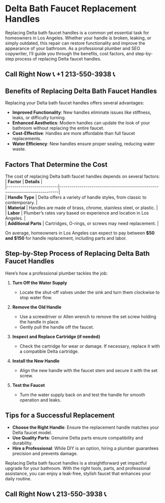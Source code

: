 # Delta Bath Faucet Replacement Handles  

Replacing Delta bath faucet handles is a common yet essential task for homeowners in Los Angeles. Whether your handle is broken, leaking, or simply outdated, this repair can restore functionality and improve the appearance of your bathroom. As a professional plumber and SEO copywriter, I’ll guide you through the benefits, cost factors, and step-by-step process of replacing Delta faucet handles.  

## Call Right Now 📞 +1 213-550-3938 📞

## Benefits of Replacing Delta Bath Faucet Handles  

Replacing your Delta bath faucet handles offers several advantages:  
- **Improved Functionality**: New handles eliminate issues like stiffness, leaks, or difficulty turning.  
- **Enhanced Aesthetics**: Modern handles can update the look of your bathroom without replacing the entire faucet.  
- **Cost-Effective**: Handles are more affordable than full faucet replacements.  
- **Water Efficiency**: New handles ensure proper sealing, reducing water waste.  

## Factors That Determine the Cost  

The cost of replacing Delta bath faucet handles depends on several factors:  
| **Factor**               | **Details**                                                                 |  
|--------------------------|-----------------------------------------------------------------------------|  
| **Handle Type**          | Delta offers a variety of handle styles, from classic to contemporary.    |  
| **Material**              | Handles are made of brass, chrome, stainless steel, or plastic.             |  
| **Labor**                | Plumber’s rates vary based on experience and location in Los Angeles.    |  
| **Additional Parts**     | Cartridges, O-rings, or screws may need replacement.                       |  

On average, homeowners in Los Angeles can expect to pay between **$50 and $150** for handle replacement, including parts and labor.  

## Step-by-Step Process of Replacing Delta Bath Faucet Handles  

Here’s how a professional plumber tackles the job:  

1. **Turn Off the Water Supply**  
   - Locate the shut-off valves under the sink and turn them clockwise to stop water flow.  

2. **Remove the Old Handle**  
   - Use a screwdriver or Allen wrench to remove the set screw holding the handle in place.  
   - Gently pull the handle off the faucet.  

3. **Inspect and Replace Cartridge (if needed)**  
   - Check the cartridge for wear or damage. If necessary, replace it with a compatible Delta cartridge.  

4. **Install the New Handle**  
   - Align the new handle with the faucet stem and secure it with the set screw.  

5. **Test the Faucet**  
   - Turn the water supply back on and test the handle for smooth operation and leaks.  

## Tips for a Successful Replacement  

- **Choose the Right Handle**: Ensure the replacement handle matches your Delta faucet model.  
- **Use Quality Parts**: Genuine Delta parts ensure compatibility and durability.  
- **Hire a Professional**: While DIY is an option, hiring a plumber guarantees precision and prevents damage.  

Replacing Delta bath faucet handles is a straightforward yet impactful upgrade for your bathroom. With the right tools, parts, and professional assistance, you can enjoy a leak-free, stylish faucet that enhances your daily routine.
## Call Right Now 📞 213-550-3938 📞